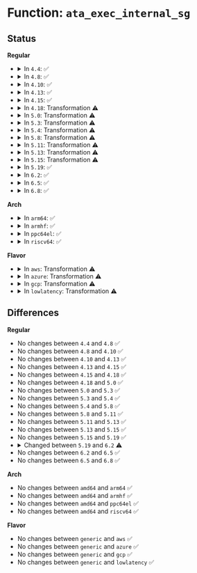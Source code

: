 # Function: <code>ata_exec_internal_sg</code>

## Status
<b>Regular</b>
<ul>
<li>
<details>
<summary>In <code>4.4</code>: ✅</summary>

```c
unsigned int ata_exec_internal_sg(struct ata_device *dev, struct ata_taskfile *tf, const u8 *cdb, int dma_dir, struct scatterlist *sgl, unsigned int n_elem, long unsigned int timeout);
```

**Collision:** Unique Global

**Inline:** No

**Transformation:** False

**Instances:**

```
In drivers/ata/libata-core.c (ffffffff815cb690)
Location: drivers/ata/libata-core.c:1553
Inline: False
Direct callers:
  - drivers/ata/libata-core.c:ata_dev_set_feature
  - drivers/ata/libata-core.c:ata_dev_read_id
  - drivers/ata/libata-core.c:ata_hpa_resize
  - drivers/ata/libata-core.c:ata_hpa_resize
  - drivers/ata/libata-core.c:ata_hpa_resize
  - drivers/ata/libata-core.c:ata_do_set_mode
```
**Symbols:**

```
ffffffff815cb690-ffffffff815cbc88: ata_exec_internal_sg (STB_GLOBAL)
```
</details>
</li>
<li>
<details>
<summary>In <code>4.8</code>: ✅</summary>

```c
unsigned int ata_exec_internal_sg(struct ata_device *dev, struct ata_taskfile *tf, const u8 *cdb, int dma_dir, struct scatterlist *sgl, unsigned int n_elem, long unsigned int timeout);
```

**Collision:** Unique Global

**Inline:** No

**Transformation:** False

**Instances:**

```
In drivers/ata/libata-core.c (ffffffff81623e40)
Location: drivers/ata/libata-core.c:1556
Inline: False
Direct callers:
  - drivers/ata/libata-core.c:ata_dev_set_feature
  - drivers/ata/libata-core.c:ata_do_set_mode
  - drivers/ata/libata-core.c:ata_dev_read_id
  - drivers/ata/libata-core.c:ata_hpa_resize
  - drivers/ata/libata-core.c:ata_hpa_resize
  - drivers/ata/libata-core.c:ata_hpa_resize
```
**Symbols:**

```
ffffffff81623e40-ffffffff81624455: ata_exec_internal_sg (STB_GLOBAL)
```
</details>
</li>
<li>
<details>
<summary>In <code>4.10</code>: ✅</summary>

```c
unsigned int ata_exec_internal_sg(struct ata_device *dev, struct ata_taskfile *tf, const u8 *cdb, int dma_dir, struct scatterlist *sgl, unsigned int n_elem, long unsigned int timeout);
```

**Collision:** Unique Global

**Inline:** No

**Transformation:** False

**Instances:**

```
In drivers/ata/libata-core.c (ffffffff816549c0)
Location: drivers/ata/libata-core.c:1563
Inline: False
Direct callers:
  - drivers/ata/libata-core.c:ata_dev_set_feature
  - drivers/ata/libata-core.c:ata_do_set_mode
  - drivers/ata/libata-core.c:ata_dev_read_id
  - drivers/ata/libata-core.c:ata_hpa_resize
  - drivers/ata/libata-core.c:ata_hpa_resize
  - drivers/ata/libata-core.c:ata_hpa_resize
```
**Symbols:**

```
ffffffff816549c0-ffffffff81654ff2: ata_exec_internal_sg (STB_GLOBAL)
```
</details>
</li>
<li>
<details>
<summary>In <code>4.13</code>: ✅</summary>

```c
unsigned int ata_exec_internal_sg(struct ata_device *dev, struct ata_taskfile *tf, const u8 *cdb, int dma_dir, struct scatterlist *sgl, unsigned int n_elem, long unsigned int timeout);
```

**Collision:** Unique Global

**Inline:** No

**Transformation:** False

**Instances:**

```
In drivers/ata/libata-core.c (ffffffff81668f70)
Location: drivers/ata/libata-core.c:1563
Inline: False
Direct callers:
  - drivers/ata/libata-core.c:ata_dev_set_feature
  - drivers/ata/libata-core.c:ata_do_set_mode
  - drivers/ata/libata-core.c:ata_dev_read_id
  - drivers/ata/libata-core.c:ata_set_max_sectors
  - drivers/ata/libata-core.c:ata_read_native_max_address
  - drivers/ata/libata-core.c:ata_read_native_max_address
```
**Symbols:**

```
ffffffff81668f70-ffffffff816695b2: ata_exec_internal_sg (STB_GLOBAL)
```
</details>
</li>
<li>
<details>
<summary>In <code>4.15</code>: ✅</summary>

```c
unsigned int ata_exec_internal_sg(struct ata_device *dev, struct ata_taskfile *tf, const u8 *cdb, int dma_dir, struct scatterlist *sgl, unsigned int n_elem, long unsigned int timeout);
```

**Collision:** Unique Global

**Inline:** No

**Transformation:** False

**Instances:**

```
In drivers/ata/libata-core.c (ffffffff816d25d0)
Location: drivers/ata/libata-core.c:1563
Inline: False
Direct callers:
  - drivers/ata/libata-core.c:ata_dev_set_feature
  - drivers/ata/libata-core.c:ata_do_set_mode
  - drivers/ata/libata-core.c:ata_dev_read_id
  - drivers/ata/libata-core.c:ata_set_max_sectors
  - drivers/ata/libata-core.c:ata_read_native_max_address
  - drivers/ata/libata-core.c:ata_read_native_max_address
```
**Symbols:**

```
ffffffff816d25d0-ffffffff816d2c10: ata_exec_internal_sg (STB_GLOBAL)
```
</details>
</li>
<li>
<details>
<summary>In <code>4.18</code>: Transformation ⚠️</summary>

```c
unsigned int ata_exec_internal_sg(struct ata_device *dev, struct ata_taskfile *tf, const u8 *cdb, int dma_dir, struct scatterlist *sgl, unsigned int n_elem, long unsigned int timeout);
```

**Collision:** Unique Global

**Inline:** No

**Transformation:** True

**Instances:**

```
In drivers/ata/libata-core.c (0)
Location: drivers/ata/libata-core.c:1563
Inline: False
Direct callers:
  - drivers/ata/libata-core.c:ata_dev_set_feature
  - drivers/ata/libata-core.c:ata_do_set_mode
  - drivers/ata/libata-core.c:ata_dev_read_id
  - drivers/ata/libata-core.c:ata_hpa_resize
  - drivers/ata/libata-core.c:ata_hpa_resize
  - drivers/ata/libata-core.c:ata_hpa_resize
```
**Symbols:**

```
ffffffff817131d8-ffffffff817131f8: ata_exec_internal_sg.cold.53 (STB_LOCAL)
ffffffff8170ece0-ffffffff8170f260: ata_exec_internal_sg (STB_GLOBAL)
```
</details>
</li>
<li>
<details>
<summary>In <code>5.0</code>: Transformation ⚠️</summary>

```c
unsigned int ata_exec_internal_sg(struct ata_device *dev, struct ata_taskfile *tf, const u8 *cdb, int dma_dir, struct scatterlist *sgl, unsigned int n_elem, long unsigned int timeout);
```

**Collision:** Unique Global

**Inline:** No

**Transformation:** True

**Instances:**

```
In drivers/ata/libata-core.c (0)
Location: drivers/ata/libata-core.c:1563
Inline: False
Direct callers:
  - drivers/ata/libata-core.c:ata_dev_set_feature
  - drivers/ata/libata-core.c:ata_do_set_mode
  - drivers/ata/libata-core.c:ata_dev_read_id
  - drivers/ata/libata-core.c:ata_hpa_resize
  - drivers/ata/libata-core.c:ata_hpa_resize
  - drivers/ata/libata-core.c:ata_hpa_resize
```
**Symbols:**

```
ffffffff81735688-ffffffff817356a8: ata_exec_internal_sg.cold.54 (STB_LOCAL)
ffffffff81731190-ffffffff81731710: ata_exec_internal_sg (STB_GLOBAL)
```
</details>
</li>
<li>
<details>
<summary>In <code>5.3</code>: Transformation ⚠️</summary>

```c
unsigned int ata_exec_internal_sg(struct ata_device *dev, struct ata_taskfile *tf, const u8 *cdb, int dma_dir, struct scatterlist *sgl, unsigned int n_elem, long unsigned int timeout);
```

**Collision:** Unique Global

**Inline:** No

**Transformation:** True

**Instances:**

```
In drivers/ata/libata-core.c (0)
Location: drivers/ata/libata-core.c:1547
Inline: False
Direct callers:
  - drivers/ata/libata-core.c:ata_dev_set_feature
  - drivers/ata/libata-core.c:ata_do_set_mode
  - drivers/ata/libata-core.c:ata_dev_read_id
  - drivers/ata/libata-core.c:ata_set_max_sectors
  - drivers/ata/libata-core.c:ata_read_native_max_address
  - drivers/ata/libata-core.c:ata_read_native_max_address
```
**Symbols:**

```
ffffffff817710da-ffffffff817710fa: ata_exec_internal_sg.cold (STB_LOCAL)
ffffffff8176c950-ffffffff8176cece: ata_exec_internal_sg (STB_GLOBAL)
```
</details>
</li>
<li>
<details>
<summary>In <code>5.4</code>: Transformation ⚠️</summary>

```c
unsigned int ata_exec_internal_sg(struct ata_device *dev, struct ata_taskfile *tf, const u8 *cdb, int dma_dir, struct scatterlist *sgl, unsigned int n_elem, long unsigned int timeout);
```

**Collision:** Unique Global

**Inline:** No

**Transformation:** True

**Instances:**

```
In drivers/ata/libata-core.c (0)
Location: drivers/ata/libata-core.c:1547
Inline: False
Direct callers:
  - drivers/ata/libata-core.c:ata_dev_set_feature
  - drivers/ata/libata-core.c:ata_do_set_mode
  - drivers/ata/libata-core.c:ata_dev_read_id
  - drivers/ata/libata-core.c:ata_set_max_sectors
  - drivers/ata/libata-core.c:ata_read_native_max_address
  - drivers/ata/libata-core.c:ata_read_native_max_address
```
**Symbols:**

```
ffffffff817950d8-ffffffff817950f8: ata_exec_internal_sg.cold (STB_LOCAL)
ffffffff817909c0-ffffffff81790f3e: ata_exec_internal_sg (STB_GLOBAL)
```
</details>
</li>
<li>
<details>
<summary>In <code>5.8</code>: Transformation ⚠️</summary>

```c
unsigned int ata_exec_internal_sg(struct ata_device *dev, struct ata_taskfile *tf, const u8 *cdb, int dma_dir, struct scatterlist *sgl, unsigned int n_elem, long unsigned int timeout);
```

**Collision:** Unique Global

**Inline:** No

**Transformation:** True

**Instances:**

```
In drivers/ata/libata-core.c (0)
Location: drivers/ata/libata-core.c:1491
Inline: False
Direct callers:
  - drivers/ata/libata-core.c:ata_dev_set_feature
  - drivers/ata/libata-core.c:ata_dev_set_mode
  - drivers/ata/libata-core.c:ata_dev_read_id
  - drivers/ata/libata-core.c:ata_dev_read_id
  - drivers/ata/libata-core.c:ata_set_max_sectors
  - drivers/ata/libata-core.c:ata_read_native_max_address
  - drivers/ata/libata-core.c:ata_read_native_max_address
```
**Symbols:**

```
ffffffff81859531-ffffffff81859551: ata_exec_internal_sg.cold (STB_LOCAL)
ffffffff818554f0-ffffffff81855a6c: ata_exec_internal_sg (STB_GLOBAL)
```
</details>
</li>
<li>
<details>
<summary>In <code>5.11</code>: Transformation ⚠️</summary>

```c
unsigned int ata_exec_internal_sg(struct ata_device *dev, struct ata_taskfile *tf, const u8 *cdb, int dma_dir, struct scatterlist *sgl, unsigned int n_elem, long unsigned int timeout);
```

**Collision:** Unique Global

**Inline:** No

**Transformation:** True

**Instances:**

```
In drivers/ata/libata-core.c (0)
Location: drivers/ata/libata-core.c:1491
Inline: False
Direct callers:
  - drivers/ata/libata-core.c:ata_dev_set_feature
  - drivers/ata/libata-core.c:ata_dev_set_mode
  - drivers/ata/libata-core.c:ata_dev_read_id
  - drivers/ata/libata-core.c:ata_dev_read_id
  - drivers/ata/libata-core.c:ata_set_max_sectors
  - drivers/ata/libata-core.c:ata_read_native_max_address
  - drivers/ata/libata-core.c:ata_read_native_max_address
```
**Symbols:**

```
ffffffff81c17544-ffffffff81c17564: ata_exec_internal_sg.cold (STB_LOCAL)
ffffffff81865760-ffffffff81865cdc: ata_exec_internal_sg (STB_GLOBAL)
```
</details>
</li>
<li>
<details>
<summary>In <code>5.13</code>: Transformation ⚠️</summary>

```c
unsigned int ata_exec_internal_sg(struct ata_device *dev, struct ata_taskfile *tf, const u8 *cdb, int dma_dir, struct scatterlist *sgl, unsigned int n_elem, long unsigned int timeout);
```

**Collision:** Unique Global

**Inline:** No

**Transformation:** True

**Instances:**

```
In drivers/ata/libata-core.c (0)
Location: drivers/ata/libata-core.c:1491
Inline: False
Direct callers:
  - drivers/ata/libata-core.c:ata_dev_set_feature
  - drivers/ata/libata-core.c:ata_dev_set_mode
  - drivers/ata/libata-core.c:ata_dev_read_id
  - drivers/ata/libata-core.c:ata_dev_read_id
  - drivers/ata/libata-core.c:ata_hpa_resize
  - drivers/ata/libata-core.c:ata_hpa_resize
  - drivers/ata/libata-core.c:ata_hpa_resize
```
**Symbols:**

```
ffffffff81c09171-ffffffff81c09191: ata_exec_internal_sg.cold (STB_LOCAL)
ffffffff81848200-ffffffff8184877c: ata_exec_internal_sg (STB_GLOBAL)
```
</details>
</li>
<li>
<details>
<summary>In <code>5.15</code>: Transformation ⚠️</summary>

```c
unsigned int ata_exec_internal_sg(struct ata_device *dev, struct ata_taskfile *tf, const u8 *cdb, int dma_dir, struct scatterlist *sgl, unsigned int n_elem, long unsigned int timeout);
```

**Collision:** Unique Global

**Inline:** No

**Transformation:** True

**Instances:**

```
In drivers/ata/libata-core.c (0)
Location: drivers/ata/libata-core.c:1494
Inline: False
Direct callers:
  - drivers/ata/libata-core.c:ata_dev_set_feature
  - drivers/ata/libata-core.c:ata_dev_set_mode
  - drivers/ata/libata-core.c:ata_dev_read_id
  - drivers/ata/libata-core.c:ata_dev_read_id
  - drivers/ata/libata-core.c:ata_hpa_resize
  - drivers/ata/libata-core.c:ata_hpa_resize
  - drivers/ata/libata-core.c:ata_hpa_resize
```
**Symbols:**

```
ffffffff81d0da78-ffffffff81d0da98: ata_exec_internal_sg.cold (STB_LOCAL)
ffffffff818d5250-ffffffff818d57cc: ata_exec_internal_sg (STB_GLOBAL)
```
</details>
</li>
<li>
<details>
<summary>In <code>5.19</code>: ✅</summary>

```c
unsigned int ata_exec_internal_sg(struct ata_device *dev, struct ata_taskfile *tf, const u8 *cdb, int dma_dir, struct scatterlist *sgl, unsigned int n_elem, long unsigned int timeout);
```

**Collision:** Unique Global

**Inline:** No

**Transformation:** False

**Instances:**

```
In drivers/ata/libata-core.c (ffffffff81a25a10)
Location: drivers/ata/libata-core.c:1470
Inline: False
Direct callers:
  - drivers/ata/libata-core.c:ata_dev_set_feature
  - drivers/ata/libata-core.c:ata_dev_set_mode
  - drivers/ata/libata-core.c:ata_read_log_page
  - drivers/ata/libata-core.c:ata_dev_read_id
  - drivers/ata/libata-core.c:ata_dev_read_id
  - drivers/ata/libata-core.c:ata_hpa_resize
  - drivers/ata/libata-core.c:ata_hpa_resize
  - drivers/ata/libata-core.c:ata_set_max_sectors
```
**Symbols:**

```
ffffffff81a25a10-ffffffff81a25fb6: ata_exec_internal_sg (STB_GLOBAL)
```
</details>
</li>
<li>
<details>
<summary>In <code>6.2</code>: ✅</summary>

```c
unsigned int ata_exec_internal_sg(struct ata_device *dev, struct ata_taskfile *tf, const u8 *cdb, int dma_dir, struct scatterlist *sgl, unsigned int n_elem, unsigned int timeout);
```

**Collision:** Unique Static

**Inline:** No

**Transformation:** False

**Instances:**

```
In drivers/ata/libata-core.c (ffffffff81ba7be0)
Location: drivers/ata/libata-core.c:1470
Inline: False
Direct callers:
  - drivers/ata/libata-core.c:ata_dev_set_feature
  - drivers/ata/libata-core.c:ata_dev_set_mode
  - drivers/ata/libata-core.c:ata_read_log_page
  - drivers/ata/libata-core.c:ata_dev_read_id
  - drivers/ata/libata-core.c:ata_dev_read_id
  - drivers/ata/libata-core.c:ata_hpa_resize
  - drivers/ata/libata-core.c:ata_hpa_resize
  - drivers/ata/libata-core.c:ata_set_max_sectors
```
**Symbols:**

```
ffffffff81ba7be0-ffffffff81ba8141: ata_exec_internal_sg (STB_LOCAL)
```
</details>
</li>
<li>
<details>
<summary>In <code>6.5</code>: ✅</summary>

```c
unsigned int ata_exec_internal_sg(struct ata_device *dev, struct ata_taskfile *tf, const u8 *cdb, int dma_dir, struct scatterlist *sgl, unsigned int n_elem, unsigned int timeout);
```

**Collision:** Unique Static

**Inline:** No

**Transformation:** False

**Instances:**

```
In drivers/ata/libata-core.c (ffffffff81bfe880)
Location: drivers/ata/libata-core.c:1504
Inline: False
Direct callers:
  - drivers/ata/libata-core.c:ata_dev_set_feature
  - drivers/ata/libata-core.c:ata_dev_set_mode
  - drivers/ata/libata-core.c:ata_read_log_page
  - drivers/ata/libata-core.c:ata_dev_read_id
  - drivers/ata/libata-core.c:ata_dev_read_id
  - drivers/ata/libata-core.c:ata_hpa_resize
  - drivers/ata/libata-core.c:ata_hpa_resize
  - drivers/ata/libata-core.c:ata_set_max_sectors
```
**Symbols:**

```
ffffffff81bfe880-ffffffff81bfede1: ata_exec_internal_sg (STB_LOCAL)
```
</details>
</li>
<li>
<details>
<summary>In <code>6.8</code>: ✅</summary>

```c
unsigned int ata_exec_internal_sg(struct ata_device *dev, struct ata_taskfile *tf, const u8 *cdb, int dma_dir, struct scatterlist *sgl, unsigned int n_elem, unsigned int timeout);
```

**Collision:** Unique Static

**Inline:** No

**Transformation:** False

**Instances:**

```
In drivers/ata/libata-core.c (ffffffff81c54570)
Location: drivers/ata/libata-core.c:1504
Inline: False
Direct callers:
  - drivers/ata/libata-core.c:ata_dev_set_feature
  - drivers/ata/libata-core.c:ata_dev_set_mode
  - drivers/ata/libata-core.c:ata_read_log_page
  - drivers/ata/libata-core.c:ata_dev_power_set_active
  - drivers/ata/libata-core.c:ata_dev_power_set_standby
  - drivers/ata/libata-core.c:ata_dev_power_is_active
  - drivers/ata/libata-core.c:ata_dev_read_id
  - drivers/ata/libata-core.c:ata_dev_read_id
  - drivers/ata/libata-core.c:ata_hpa_resize
  - drivers/ata/libata-core.c:ata_hpa_resize
  - drivers/ata/libata-core.c:ata_set_max_sectors
```
**Symbols:**

```
ffffffff81c54570-ffffffff81c54a8c: ata_exec_internal_sg (STB_LOCAL)
```
</details>
</li>
</ul>
<b>Arch</b>
<ul>
<li>
<details>
<summary>In <code>arm64</code>: ✅</summary>

```c
unsigned int ata_exec_internal_sg(struct ata_device *dev, struct ata_taskfile *tf, const u8 *cdb, int dma_dir, struct scatterlist *sgl, unsigned int n_elem, long unsigned int timeout);
```

**Collision:** Unique Global

**Inline:** No

**Transformation:** False

**Instances:**

```
In drivers/ata/libata-core.c (ffff80001099a678)
Location: drivers/ata/libata-core.c:1547
Inline: False
Direct callers:
  - drivers/ata/libata-core.c:ata_dev_set_feature
  - drivers/ata/libata-core.c:ata_do_set_mode
  - drivers/ata/libata-core.c:ata_dev_read_id
  - drivers/ata/libata-core.c:ata_set_max_sectors
  - drivers/ata/libata-core.c:ata_read_native_max_address
  - drivers/ata/libata-core.c:ata_read_native_max_address
```
**Symbols:**

```
ffff80001099a678-ffff80001099abfc: ata_exec_internal_sg (STB_GLOBAL)
```
</details>
</li>
<li>
<details>
<summary>In <code>armhf</code>: ✅</summary>

```c
unsigned int ata_exec_internal_sg(struct ata_device *dev, struct ata_taskfile *tf, const u8 *cdb, int dma_dir, struct scatterlist *sgl, unsigned int n_elem, long unsigned int timeout);
```

**Collision:** Unique Global

**Inline:** No

**Transformation:** False

**Instances:**

```
In drivers/ata/libata-core.c (c0a6a92c)
Location: drivers/ata/libata-core.c:1547
Inline: False
Direct callers:
  - drivers/ata/libata-core.c:ata_dev_set_feature
  - drivers/ata/libata-core.c:ata_do_set_mode
  - drivers/ata/libata-core.c:ata_dev_configure
  - drivers/ata/libata-core.c:ata_dev_configure
  - drivers/ata/libata-core.c:ata_dev_configure
  - drivers/ata/libata-core.c:ata_dev_read_id
```
**Symbols:**

```
c0a6a92c-c0a6ae3c: ata_exec_internal_sg (STB_GLOBAL)
```
</details>
</li>
<li>
<details>
<summary>In <code>ppc64el</code>: ✅</summary>

```c
unsigned int ata_exec_internal_sg(struct ata_device *dev, struct ata_taskfile *tf, const u8 *cdb, int dma_dir, struct scatterlist *sgl, unsigned int n_elem, long unsigned int timeout);
```

**Collision:** Unique Global

**Inline:** No

**Transformation:** False

**Instances:**

```
In drivers/ata/libata-core.c (c000000000a5dc10)
Location: drivers/ata/libata-core.c:1547
Inline: False
Direct callers:
  - drivers/ata/libata-core.c:ata_dev_set_feature
  - drivers/ata/libata-core.c:ata_do_set_mode
  - drivers/ata/libata-core.c:ata_dev_read_id
  - drivers/ata/libata-core.c:ata_set_max_sectors
  - drivers/ata/libata-core.c:ata_read_native_max_address
  - drivers/ata/libata-core.c:ata_read_native_max_address
```
**Symbols:**

```
c000000000a5dc10-c000000000a5e1e8: ata_exec_internal_sg (STB_GLOBAL)
```
</details>
</li>
<li>
<details>
<summary>In <code>riscv64</code>: ✅</summary>

```c
unsigned int ata_exec_internal_sg(struct ata_device *dev, struct ata_taskfile *tf, const u8 *cdb, int dma_dir, struct scatterlist *sgl, unsigned int n_elem, long unsigned int timeout);
```

**Collision:** Unique Global

**Inline:** No

**Transformation:** False

**Instances:**

```
In drivers/ata/libata-core.c (ffffffe0005faf9e)
Location: drivers/ata/libata-core.c:1547
Inline: False
Direct callers:
  - drivers/ata/libata-core.c:ata_dev_set_feature
  - drivers/ata/libata-core.c:ata_do_set_mode
  - drivers/ata/libata-core.c:ata_dev_read_id
  - drivers/ata/libata-core.c:ata_set_max_sectors
  - drivers/ata/libata-core.c:ata_read_native_max_address
  - drivers/ata/libata-core.c:ata_read_native_max_address
```
**Symbols:**

```
ffffffe0005faf9e-ffffffe0005fb3c6: ata_exec_internal_sg (STB_GLOBAL)
```
</details>
</li>
</ul>
<b>Flavor</b>
<ul>
<li>
<details>
<summary>In <code>aws</code>: Transformation ⚠️</summary>

```c
unsigned int ata_exec_internal_sg(struct ata_device *dev, struct ata_taskfile *tf, const u8 *cdb, int dma_dir, struct scatterlist *sgl, unsigned int n_elem, long unsigned int timeout);
```

**Collision:** Unique Global

**Inline:** No

**Transformation:** True

**Instances:**

```
In drivers/ata/libata-core.c (0)
Location: drivers/ata/libata-core.c:1547
Inline: False
Direct callers:
  - drivers/ata/libata-core.c:ata_dev_set_feature
  - drivers/ata/libata-core.c:ata_do_set_mode
  - drivers/ata/libata-core.c:ata_dev_read_id
  - drivers/ata/libata-core.c:ata_set_max_sectors
  - drivers/ata/libata-core.c:ata_read_native_max_address
  - drivers/ata/libata-core.c:ata_read_native_max_address
```
**Symbols:**

```
ffffffff8175a1e8-ffffffff8175a208: ata_exec_internal_sg.cold (STB_LOCAL)
ffffffff81755b00-ffffffff8175607e: ata_exec_internal_sg (STB_GLOBAL)
```
</details>
</li>
<li>
<details>
<summary>In <code>azure</code>: Transformation ⚠️</summary>

```c
unsigned int ata_exec_internal_sg(struct ata_device *dev, struct ata_taskfile *tf, const u8 *cdb, int dma_dir, struct scatterlist *sgl, unsigned int n_elem, long unsigned int timeout);
```

**Collision:** Unique Global

**Inline:** No

**Transformation:** True

**Instances:**

```
In drivers/ata/libata-core.c (0)
Location: drivers/ata/libata-core.c:1547
Inline: False
Direct callers:
  - drivers/ata/libata-core.c:ata_dev_set_feature
  - drivers/ata/libata-core.c:ata_do_set_mode
  - drivers/ata/libata-core.c:ata_dev_read_id
  - drivers/ata/libata-core.c:ata_set_max_sectors
  - drivers/ata/libata-core.c:ata_read_native_max_address
  - drivers/ata/libata-core.c:ata_read_native_max_address
```
**Symbols:**

```
ffffffff8173a088-ffffffff8173a0a8: ata_exec_internal_sg.cold (STB_LOCAL)
ffffffff817359a0-ffffffff81735f1e: ata_exec_internal_sg (STB_GLOBAL)
```
</details>
</li>
<li>
<details>
<summary>In <code>gcp</code>: Transformation ⚠️</summary>

```c
unsigned int ata_exec_internal_sg(struct ata_device *dev, struct ata_taskfile *tf, const u8 *cdb, int dma_dir, struct scatterlist *sgl, unsigned int n_elem, long unsigned int timeout);
```

**Collision:** Unique Global

**Inline:** No

**Transformation:** True

**Instances:**

```
In drivers/ata/libata-core.c (0)
Location: drivers/ata/libata-core.c:1547
Inline: False
Direct callers:
  - drivers/ata/libata-core.c:ata_dev_set_feature
  - drivers/ata/libata-core.c:ata_do_set_mode
  - drivers/ata/libata-core.c:ata_dev_read_id
  - drivers/ata/libata-core.c:ata_set_max_sectors
  - drivers/ata/libata-core.c:ata_read_native_max_address
  - drivers/ata/libata-core.c:ata_read_native_max_address
```
**Symbols:**

```
ffffffff81789f58-ffffffff81789f78: ata_exec_internal_sg.cold (STB_LOCAL)
ffffffff81785840-ffffffff81785dbe: ata_exec_internal_sg (STB_GLOBAL)
```
</details>
</li>
<li>
<details>
<summary>In <code>lowlatency</code>: Transformation ⚠️</summary>

```c
unsigned int ata_exec_internal_sg(struct ata_device *dev, struct ata_taskfile *tf, const u8 *cdb, int dma_dir, struct scatterlist *sgl, unsigned int n_elem, long unsigned int timeout);
```

**Collision:** Unique Global

**Inline:** No

**Transformation:** True

**Instances:**

```
In drivers/ata/libata-core.c (0)
Location: drivers/ata/libata-core.c:1547
Inline: False
Direct callers:
  - drivers/ata/libata-core.c:ata_dev_set_feature
  - drivers/ata/libata-core.c:ata_do_set_mode
  - drivers/ata/libata-core.c:ata_dev_read_id
  - drivers/ata/libata-core.c:ata_set_max_sectors
  - drivers/ata/libata-core.c:ata_read_native_max_address
  - drivers/ata/libata-core.c:ata_read_native_max_address
```
**Symbols:**

```
ffffffff817a3da8-ffffffff817a3dc8: ata_exec_internal_sg.cold (STB_LOCAL)
ffffffff8179f690-ffffffff8179fc0e: ata_exec_internal_sg (STB_GLOBAL)
```
</details>
</li>
</ul>

## Differences
<b>Regular</b>
<ul>
<li>
No changes between <code>4.4</code> and <code>4.8</code> ✅
</li>
<li>
No changes between <code>4.8</code> and <code>4.10</code> ✅
</li>
<li>
No changes between <code>4.10</code> and <code>4.13</code> ✅
</li>
<li>
No changes between <code>4.13</code> and <code>4.15</code> ✅
</li>
<li>
No changes between <code>4.15</code> and <code>4.18</code> ✅
</li>
<li>
No changes between <code>4.18</code> and <code>5.0</code> ✅
</li>
<li>
No changes between <code>5.0</code> and <code>5.3</code> ✅
</li>
<li>
No changes between <code>5.3</code> and <code>5.4</code> ✅
</li>
<li>
No changes between <code>5.4</code> and <code>5.8</code> ✅
</li>
<li>
No changes between <code>5.8</code> and <code>5.11</code> ✅
</li>
<li>
No changes between <code>5.11</code> and <code>5.13</code> ✅
</li>
<li>
No changes between <code>5.13</code> and <code>5.15</code> ✅
</li>
<li>
No changes between <code>5.15</code> and <code>5.19</code> ✅
</li>
<li>
<details>
<summary>Changed between <code>5.19</code> and <code>6.2</code> ⚠️</summary>
<ul>
<li>
<b>Param type changed. </b>
<code>long unsigned int timeout</code> ➡️ <code>unsigned int timeout</code>
</li>
</ul>
</details>
</li>
<li>
No changes between <code>6.2</code> and <code>6.5</code> ✅
</li>
<li>
No changes between <code>6.5</code> and <code>6.8</code> ✅
</li>
</ul>
<b>Arch</b>
<ul>
<li>
No changes between <code>amd64</code> and <code>arm64</code> ✅
</li>
<li>
No changes between <code>amd64</code> and <code>armhf</code> ✅
</li>
<li>
No changes between <code>amd64</code> and <code>ppc64el</code> ✅
</li>
<li>
No changes between <code>amd64</code> and <code>riscv64</code> ✅
</li>
</ul>
<b>Flavor</b>
<ul>
<li>
No changes between <code>generic</code> and <code>aws</code> ✅
</li>
<li>
No changes between <code>generic</code> and <code>azure</code> ✅
</li>
<li>
No changes between <code>generic</code> and <code>gcp</code> ✅
</li>
<li>
No changes between <code>generic</code> and <code>lowlatency</code> ✅
</li>
</ul>
